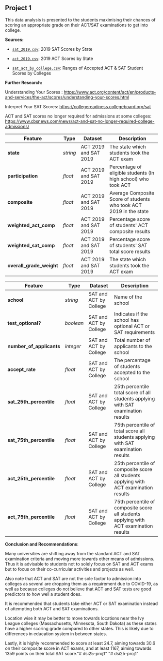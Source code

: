 ## Project 1

This data analysis is presented to the students maximising their chances of scoring an appropriate grade on their ACT/SAT examinations to get into college.

**Sources:**

* [`sat_2019.csv`](./data/sat_2019.csv): 2019 SAT Scores by State

* [`act_2019.csv`](./data/act_2019.csv): 2019 ACT Scores by State

* [`sat_act_by_college.csv`](./data/sat_act_by_college.csv): Ranges of Accepted ACT & SAT Student Scores by Colleges


**Further Research:**

Understanding Your Scores : https://www.act.org/content/act/en/products-and-services/the-act/scores/understanding-your-scores.html

Interpret Your SAT Scores: https://collegereadiness.collegeboard.org/sat

ACT and SAT scores no longer required for admissions at some colleges: https://www.cbsnews.com/news/act-and-sat-no-longer-required-college-admissions/


|Feature|Type|Dataset|Description|
|---|---|---|---|
|**state**|*string*|ACT 2019 and SAT 2019|The state which students took the ACT exam|
|**participation**|*float*|ACT 2019 and SAT 2019|Percentage of eligible students (In high school) who took ACT|
|**composite**|*float*|ACT 2019 and SAT 2019|Average Composite Score of students who took ACT 2019 in the state|
|**weighted_act_comp**|*float*|ACT 2019 and SAT 2019|Percentage score of students' ACT composite results|
|**weighted_sat_comp**|*float*|ACT 2019 and SAT 2019|Percentage score of students' SAT total score results|
|**overall_grade_weight**|*float*|ACT 2019 and SAT 2019|The state which students took the ACT exam|

|Feature|Type|Dataset|Description|
|---|---|---|---|
|**school**|*string*|SAT and ACT by College|Name of the school|
|**test_optional?**|*boolean*|SAT and ACT by College|Indicates if the school has optional ACT or SAT requirements|
|**number_of_applicants**|*integer*|SAT and ACT by College|Total number of applicants to the school|
|**accept_rate**|*float*|SAT and ACT by College|The percentage of students accepted to the school|
|**sat_25th_percentile**|*float*|SAT and ACT by College|25th percentile total score of all students applying with SAT examination results|
|**sat_75th_percentile**|*float*|SAT and ACT by College|75th percentile of total score all students applying with SAT examination results|
|**act_25th_percentile**|*float*|SAT and ACT by College|25th percentile of composite score all students applying with ACT examination results|
|**act_75th_percentile**|*float*|SAT and ACT by College|75th percentile of composite score all students applying with ACT examination results|

**Conclusion and Recommendations:**


Many universities are shifting away from the standard ACT and SAT examination criteria and moving more towards other means of admissions. Thus it is advisable to students not to solely focus on SAT and ACT exams but to focus on their co-curricular activities and projects as well. 

Also note that ACT and SAT are not the sole factor to admission into colleges as several are dropping them as a requirement due to COVID-19, as well as because colleges do not believe that ACT and SAT tests are good predictors to how well a student does.

It is recommended that students take either ACT or SAT examination instead of attempting both ACT and SAT examinations.

Location wise it may be better to move towards locations near the Ivy League colleges (Massachusetts, Minnesota, South Dakota) as these states have a higher scoring grade compared to other states. This is likely due to differences in education system in between  states.

Lastly, it is highly recommended to score at least 24.7, aiming towards 30.6 on their composite score in ACT exams, and at least 1167, aiming towards 1359 points on their total SAT score."# dsi25-proj1" 
"# dsi25-proj1" 
